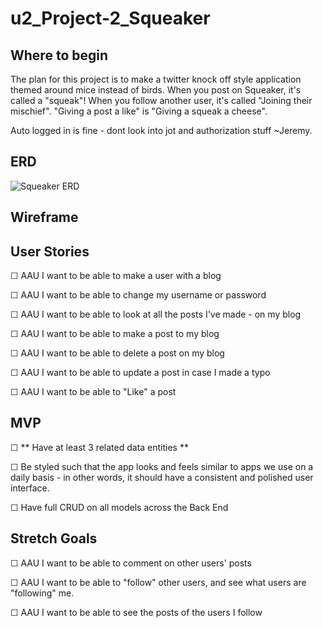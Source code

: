 # u2_Project-2_Squeaker

## Where to begin
The plan for this project is to make a twitter knock off style application themed around mice instead of birds. When you post on Squeaker, it's called a "squeak"! When you follow another user, it's called "Joining their mischief". "Giving a post a like" is "Giving a squeak a cheese".

Auto logged in is fine - dont look into jot and authorization stuff ~Jeremy.

## ERD
![Squeaker ERD](https://github.com/user-attachments/assets/efa232e3-6403-4b94-b6a5-6b682e6b1374)

## Wireframe

## User Stories
☐ AAU I want to be able to make a user with a blog

☐ AAU I want to be able to change my username or password

☐ AAU I want to be able to look at all the posts I've made - on my blog

☐ AAU I want to be able to make a post to my blog

☐ AAU I want to be able to delete a post on my blog

☐ AAU I want to be able to update a post in case I made a typo

☐ AAU I want to be able to "Like" a post

## MVP
☐ ** Have at least 3 related data entities **

☐ Be styled such that the app looks and feels similar to apps we use on a daily basis - in other words, it should have a consistent and polished user interface.

☐ Have full CRUD on all models across the Back End

## Stretch Goals
☐ AAU I want to be able to comment on other users' posts

☐ AAU I want to be able to "follow" other users, and see what users are "following" me.

☐ AAU I want to be able to see the posts of the users I follow
